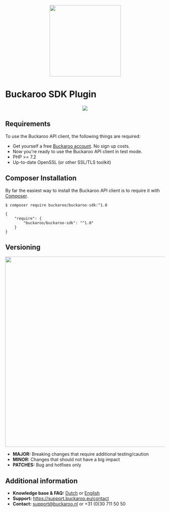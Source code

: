 <p align="center">
  <img src="https://www.buckaroo.eu/media/1372/buckaroo-news-banner2.png?anchor=center&mode=crop&width=800&height=600&rnd=131988553360000000" width="225px" position="center">
</p>

# Buckaroo SDK Plugin

<p align="center">
  <img src="https://user-images.githubusercontent.com/7081446/172533380-3696b74d-84d0-4e49-bf00-869008cbe3f6.png" position="center">
</p>

## Requirements ##
To use the Buckaroo API client, the following things are required:

+ Get yourself a free [Buckaroo account](https://www.buckaroo.eu/solutions/request-form). No sign up costs.
+ Now you're ready to use the Buckaroo API client in test mode.
+ PHP >= 7.2
+ Up-to-date OpenSSL (or other SSL/TLS toolkit)

## Composer Installation ##

By far the easiest way to install the Buckaroo API client is to require it with [Composer](http://getcomposer.org/doc/00-intro.md).

    $ composer require buckaroo/buckaroo-sdk:^1.0

    {
        "require": {
            "buckaroo/buckaroo-sdk": "^1.0"
        }
    }


## Versioning
<p align="left">
  <img src="https://www.buckaroo.nl/media/3212/versioning.png" width="600px" position="center">
</p>

- **MAJOR:** Breaking changes that require additional testing/caution
- **MINOR:** Changes that should not have a big impact
- **PATCHES:** Bug and hotfixes only

## Additional information
- **Knowledge base & FAQ:** [Dutch](https://www.buckaroo.nl/resources/integratie/woocommerce) or [English](https://www.buckaroo.eu/resources/integration/woocommerce)
- **Support:** https://support.buckaroo.eu/contact
- **Contact:** support@buckaroo.nl or +31 (0)30 711 50 50
